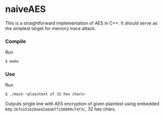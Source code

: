 # naiveAES

This is a straightforward implementation of AES in C++. It should serve as the simplest target for memory trace attack.


### Compile

Run
```sh
$ make
```


### Use

Run
```sh
$ ./main <plaintext of 32 hex chars>
```
Outputs single line with AES encryption of given plaintext using embedded key `2b7e151628aed2a6abf7158809cf4f3c`, 32 hex chars.